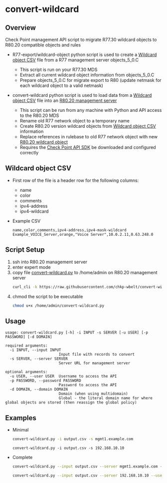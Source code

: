 # convert-wildcard

## Overview

Check Point management API script to migrate R77.30 wildcard objects to R80.20 compatible objects and rules

* R77-export/wildcard-object python script is used to create a [Wildcard object CSV](#wildcard-object-csv) file from a R77 management server objects_5_0.C
  * This script is run on your R77.30 MDS 
  * Extract all current wildcard object information from objects_5_0.C
  * Prepare objects_5_0.C for migrate export to R80 (update netmask for each wildcard object to a valid netmask)

* convert-wildcard python script is used to load data from a [Wildcard object CSV](#wildcard-object-csv) file into an [R80.20 management server](https://supportcenter.checkpoint.com/supportcenter/portal?eventSubmit_doGoviewsolutiondetails=&solutionid=sk122485)
  * This script can be run from any machine with Python and API access to the R80.20 MDS
  * Rename old R77 network object to a temporary name
  * Create R80.20 version wildcard objects from [Wildcard object CSV](#wildcard-object-csv) information
  * Replace references in rulebase to old R77 network object with new [R80.20 wildcard object](https://sc1.checkpoint.com/documents/latest/APIs/index.html#web/show-wildcard~v1.3)
  * Requires the [Check Point API SDK](https://github.com/CheckPointSW/cp_mgmt_api_python_sdk/tree/7508cd064ed8737cfc1a7ece55cd817617ff5953) be downloaded and configured correctly

## Wildcard object CSV
* First row of the file is a header row for the following columns:
  * name
  * color
  * comments
  * ipv4-address
  * ipv4-wildcard

* Example CSV
  ```csv
  name,color,comments,ipv4-address,ipv4-mask-wildcard
  Example_VOICE_Server,orange,"Voice Server",10.0.2.11,0.63.248.0
  ```

## Script Setup
1. ssh into R80.20 management server
1. enter expert mode
1. copy file [convert-wildcard.py](https://raw.githubusercontent.com/chkp-wbelt/convert-wildcard/master/convert-wildcard.py) to /home/admin on R80.20 management server
	```bash
	curl_cli -k https://raw.githubusercontent.com/chkp-wbelt/convert-wildcard/master/convert-wildcard.py > /home/admin/convert-wildcard.py
	```
1. chmod the script to be executable
	```bash
	chmod u+x /home/admin/convert-wildcard.py
	```

## Usage
```
usage: convert-wildcard.py [-h] -i INPUT -s SERVER [-u USER] [-p PASSWORD] [-d DOMAIN]

required arguments:
  -i INPUT, --input INPUT
                        Input file with records to convert
  -s SERVER, --server SERVER
                        Server URL for management server

optional arguments:
  -u USER, --user USER  Username to access the API
  -p PASSWORD, --password PASSWORD
                        Password to access the API
  -d DOMAIN, --domain DOMAIN
                        Domain (when using multidomain)
                        Global - the literal domain name for where global objects are stored (then reassign the global policy)
```
## Examples
* Minimal
  ```bash
  convert-wildcard.py -i output.csv -s mgmt1.example.com
  ```
  ```
  convert-wildcard.py -i output.csv -s 192.168.10.10
  ```
* Complete
  ```bash
  convert-wildcard.py --input output.csv --server mgmt1.example.com --user apiuser --password apipw --domain "My Domain"
  ```
  ```bash
  convert-wildcard.py --input output.csv --server 192.168.10.10 --user apiuser --password apipw --domain "My Domain"
  ```